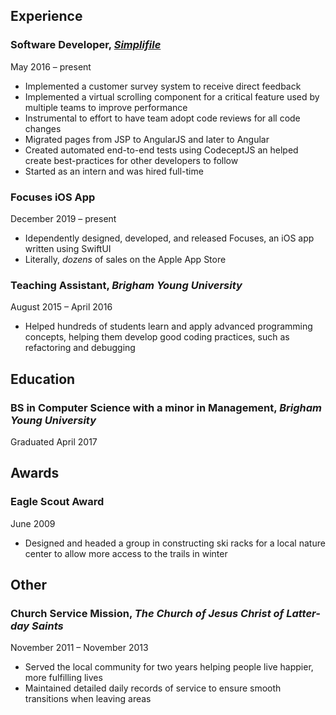 ## Experience
### **Software Developer**, [_Simplifile_](https://simplifile.com)
May 2016 – present
- Implemented a customer survey system to receive direct feedback
- Implemented a virtual scrolling component for a critical feature used by multiple teams to improve performance
- Instrumental to effort to have team adopt code reviews for all code changes
- Migrated pages from JSP to AngularJS and later to Angular
- Created automated end-to-end tests using CodeceptJS an helped create best-practices for other developers to follow
- Started as an intern and was hired full-time

### **Focuses iOS App**
December 2019 – present
- Idependently designed, developed, and released Focuses, an iOS app written using SwiftUI
- Literally, _dozens_ of sales on the Apple App Store

### **Teaching Assistant**, _Brigham Young University_
August 2015 – April 2016
- Helped hundreds of students learn and apply advanced programming concepts, helping them develop good coding practices, such as refactoring and debugging

## Education
### **BS in Computer Science** with a minor in Management, _Brigham Young University_
Graduated April 2017

## Awards
### **Eagle Scout Award**
June 2009
- Designed and headed a group in constructing ski racks for a local nature center to allow more access to the trails in winter

## Other
### **Church Service Mission**, _The Church of Jesus Christ of Latter-day Saints_
November 2011 – November 2013
- Served the local community for two years helping people live happier, more fulfilling lives
- Maintained detailed daily records of service to ensure smooth transitions when leaving areas
